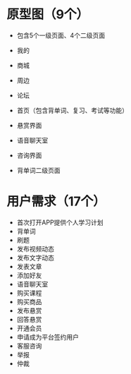 # 原型图（9个）

* 包含5个一级页面、4个二级页面
* 我的
* 商城
* 周边
* 论坛
* 首页（包含背单词、复习、考试等功能）

* 悬赏界面
* 语音聊天室
* 咨询界面

* 背单词二级页面

# 用户需求（17个）

* 首次打开APP提供个人学习计划
* 背单词
* 刷题
* 发布视频动态
* 发布文字动态
* 发表文章
* 添加好友
* 语音聊天室
* 购买课程
* 购买商品
* 发布悬赏
* 回答悬赏
* 开通会员
* 申请成为平台签约用户
* 客服咨询
* 举报
* 仲裁